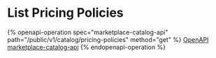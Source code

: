 # List Pricing Policies

{% openapi-operation spec="marketplace-catalog-api" path="/public/v1/catalog/pricing-policies" method="get" %}
[OpenAPI marketplace-catalog-api](https://api.platform.softwareone.com/public/v1/catalog/openapi.json)
{% endopenapi-operation %}
